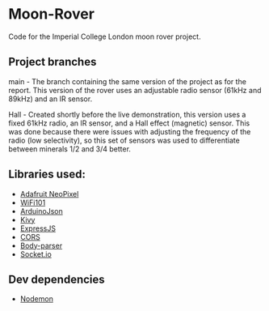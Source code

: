 # Moon-Rover

Code for the Imperial College London moon rover project.

## Project branches

main - The branch containing the same version of the project as for the report. This version of the rover uses an adjustable radio sensor (61kHz and 89kHz) and an IR sensor.

Hall - Created shortly before the live demonstration, this version uses a fixed 61kHz radio, an IR sensor, and a Hall effect (magnetic) sensor. This was done because there were issues with adjusting the frequency of the radio (low selectivity), so this set of sensors was used to differentiate between minerals 1/2 and 3/4 better.

## Libraries used:
- [Adafruit NeoPixel](https://github.com/adafruit/Adafruit_NeoPixel)
- [WiFi101](https://github.com/arduino-libraries/WiFi101)
- [ArduinoJson](https://github.com/bblanchon/ArduinoJson)
- [Kivy](https://github.com/kivy/kivy)
- [ExpressJS](https://github.com/expressjs/express)
- [CORS](https://github.com/expressjs/cors)
- [Body-parser](https://github.com/expressjs/body-parser)
- [Socket.io](https://github.com/socketio/socket.io)

## Dev dependencies
- [Nodemon](https://github.com/remy/nodemon/)
